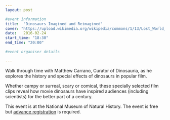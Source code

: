 ```yaml
---
layout: post

#event information
title:  "Dinosaurs Imagined and Reimagined"
cover: "https://upload.wikimedia.org/wikipedia/commons/1/13/Lost_World_1925_Still_01.jpg"
date:   2016-02-24
start_time: "18:30"
end_time: "20:00"

#event organiser details

---
```


Walk through time with Matthew Carrano, Curator of Dinosauria, as he
explores the history and special effects of dinosaurs in popular film.

Whether campy or surreal, scary or comical, these specially selected
film clips reveal how movie dinosaurs have inspired audiences
(including scientists) for the better part of a century. 

This event is at the National Museum of Natural History. The event
is free but [advance registration](https://www.facebook.com/events/1290117051013702/) is required.

